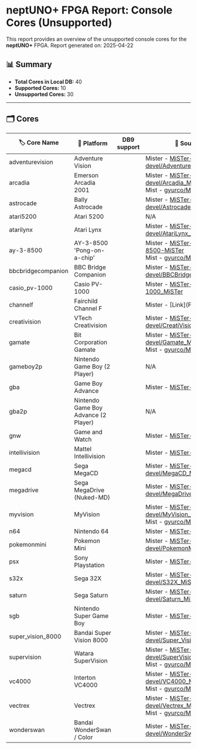# neptUNO+ FPGA Report: Console Cores (Unsupported)

This report provides an overview of the unsupported console cores for the **neptUNO+** FPGA.
Report generated on: 2025-04-22

## 📊 Summary

- **Total Cores in Local DB:** 40
- **Supported Cores:** 10
- **Unsupported Cores:** 30

---

## 🗂️ Cores

| 🏷️ **Core Name** | 📝 **Platform** | DB9 support | 🔗 **Source Code** | 🗂️ **Database** | 🗒️ **Notes** |
|-------------------|-----------------|-------------|--------------------|------------------|--------------|
| adventurevision | Adventure Vision |  | Mister - [MiSTer-devel/AdventureVision_MiSTer](https://github.com/MiSTer-devel/AdventureVision_MiSTer) | Official_Distribution_MiSTer |  |
| arcadia | Emerson Arcadia 2001 |  | Mister - [MiSTer-devel/Arcadia_MiSTer](https://github.com/MiSTer-devel/Arcadia_MiSTer)<br>Mist - [gyurco/Mist_FPGA](https://github.com/gyurco/Mist_FPGA/tree/master/Console_MiST/Emerson%20Arcadia%202001_MiST) | Official_Distribution_MiSTer |  |
| astrocade | Bally Astrocade |  | Mister - [MiSTer-devel/Astrocade_MiSTer](https://github.com/MiSTer-devel/Astrocade_MiSTer) | Official_Distribution_MiSTer |  |
| atari5200 | Atari 5200 |  | N/A | Official_Distribution_MiSTer |  |
| atarilynx | Atari Lynx |  | Mister - [MiSTer-devel/AtariLynx_MiSTer](https://github.com/MiSTer-devel/AtariLynx_MiSTer) | Official_Distribution_MiSTer |  |
| ay-3-8500 | AY-3-8500 'Pong-on-a-chip' |  | Mister - [MiSTer-devel/AY-3-8500-MiSTer](https://github.com/MiSTer-devel/AY-3-8500-MiSTer)<br>Mist - [gyurco/Mist_FPGA](https://github.com/gyurco/Mist_FPGA/tree/master/Console_MiST/APF_TV_Fun) | Official_Distribution_MiSTer |  |
| bbcbridgecompanion | BBC Bridge Companion |  | Mister - [MiSTer-devel/BBCBridgeCompanion_MiSTer](https://github.com/MiSTer-devel/BBCBridgeCompanion_MiSTer) | Official_Distribution_MiSTer |  |
| casio_pv-1000 | Casio PV-1000 |  | Mister - [MiSTer-devel/Casio_PV-1000_MiSTer](https://github.com/MiSTer-devel/Casio_PV-1000_MiSTer) | Official_Distribution_MiSTer |  |
| channelf | Fairchild Channel F |  | Mister - [Link](Fairchild Channel F) | Official_Distribution_MiSTer |  |
| creativision | VTech Creativision |  | Mister - [MiSTer-devel/CreatiVision_MiSTer](https://github.com/MiSTer-devel/CreatiVision_MiSTer) | Official_Distribution_MiSTer |  |
| gamate | Bit Corporation Gamate |  | Mister - [MiSTer-devel/Gamate_MiSTer](https://github.com/MiSTer-devel/Gamate_MiSTer)<br>Mist - [gyurco/Mist_FPGA](https://github.com/gyurco/Mist_FPGA/tree/master/Console_MiST/Gamate_MiST) | Official_Distribution_MiSTer |  |
| gameboy2p | Nintendo Game Boy (2 Player) |  | N/A | Official_Distribution_MiSTer |  |
| gba | Game Boy Advance |  | Mister - [MiSTer-devel/GBA_MiSTer](https://github.com/MiSTer-devel/GBA_MiSTer) | Official_Distribution_MiSTer |  |
| gba2p | Nintendo Game Boy Advance (2 Player) |  | N/A | Official_Distribution_MiSTer |  |
| gnw | Game and Watch |  | Mister - [MiSTer-devel/GnW_MiSTer](https://github.com/MiSTer-devel/GnW_MiSTer) | Official_Distribution_MiSTer |  |
| intellivision | Mattel Intellivision |  | Mister - [MiSTer-devel/Intv_MiSTer](https://github.com/MiSTer-devel/Intv_MiSTer) | Official_Distribution_MiSTer |  |
| megacd | Sega MegaCD |  | Mister - [MiSTer-devel/MegaCD_MiSTer](https://github.com/MiSTer-devel/MegaCD_MiSTer) | Official_Distribution_MiSTer |  |
| megadrive | Sega MegaDrive (Nuked-MD) |  | Mister - [MiSTer-devel/MegaDrive_MiSTer](https://github.com/MiSTer-devel/MegaDrive_MiSTer) | Official_Distribution_MiSTer |  |
| myvision | MyVision |  | Mister - [MiSTer-devel/MyVision_MiSTer](https://github.com/MiSTer-devel/MyVision_MiSTer)<br>Mist - [gyurco/Mist_FPGA](https://github.com/gyurco/Mist_FPGA/tree/master/Console_MiST/MyVision) | Official_Distribution_MiSTer |  |
| n64 | Nintendo 64 |  | Mister - [MiSTer-devel/N64_MiSTer](https://github.com/MiSTer-devel/N64_MiSTer) | Official_Distribution_MiSTer |  |
| pokemonmini | Pokemon Mini |  | Mister - [MiSTer-devel/PokemonMini_MiSTer](https://github.com/MiSTer-devel/PokemonMini_MiSTer) | Official_Distribution_MiSTer |  |
| psx | Sony Playstation |  | Mister - [MiSTer-devel/PSX_MiSTer](https://github.com/MiSTer-devel/PSX_MiSTer) | Official_Distribution_MiSTer |  |
| s32x | Sega 32X |  | Mister - [MiSTer-devel/S32X_MiSTer](https://github.com/MiSTer-devel/S32X_MiSTer) | Official_Distribution_MiSTer |  |
| saturn | Sega Saturn |  | Mister - [MiSTer-devel/Saturn_MiSTer](https://github.com/MiSTer-devel/Saturn_MiSTer) | Official_Distribution_MiSTer |  |
| sgb | Nintendo Super Game Boy |  | Mister - [MiSTer-devel/SGB_MiSTer](https://github.com/MiSTer-devel/SGB_MiSTer) | Official_Distribution_MiSTer |  |
| super_vision_8000 | Bandai Super Vision 8000 |  | Mister - [MiSTer-devel/Super_Vision_8000_MiSTer](https://github.com/MiSTer-devel/Super_Vision_8000_MiSTer) | Official_Distribution_MiSTer |  |
| supervision | Watara SuperVision |  | Mister - [MiSTer-devel/SuperVision_MiSTer](https://github.com/MiSTer-devel/SuperVision_MiSTer)<br>Mist - [gyurco/Mist_FPGA](https://github.com/gyurco/Mist_FPGA/tree/master/Console_MiST/Supervision_MiST) | Official_Distribution_MiSTer |  |
| vc4000 | Interton VC4000 |  | Mister - [MiSTer-devel/VC4000_MiSTer](https://github.com/MiSTer-devel/VC4000_MiSTer)<br>Mist - [gyurco/Mist_FPGA](https://github.com/gyurco/Mist_FPGA/tree/master/Console_MiST/Interton%20VC4000_MiST) | Official_Distribution_MiSTer |  |
| vectrex | Vectrex |  | Mister - [MiSTer-devel/Vectrex_MiSTer](https://github.com/MiSTer-devel/Vectrex_MiSTer)<br>Mist - [gyurco/Mist_FPGA](https://github.com/gyurco/Mist_FPGA/tree/master/Console_MiST/GCE%20-%20Vectrex) | Official_Distribution_MiSTer |  |
| wonderswan | Bandai WonderSwan / Color |  | Mister - [MiSTer-devel/WonderSwan_MiSTer](https://github.com/MiSTer-devel/WonderSwan_MiSTer) | Official_Distribution_MiSTer |  |